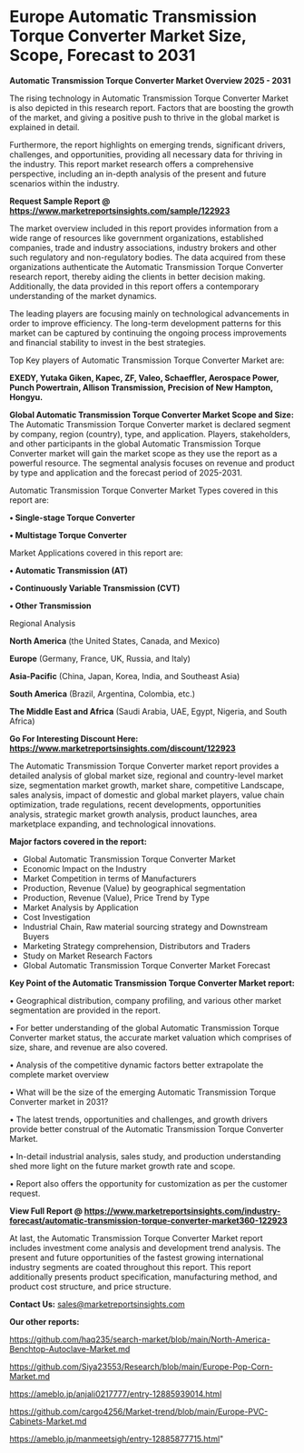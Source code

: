  # Europe Automatic Transmission Torque Converter Market Size, Scope, Forecast to 2031

<Strong> Automatic Transmission Torque Converter Market Overview 2025 - 2031</strong>

The rising technology in Automatic Transmission Torque Converter Market is also depicted in this research report. Factors that are boosting the growth of the market, and giving a positive push to thrive in the global market is explained in detail.

Furthermore, the report highlights on emerging trends, significant drivers, challenges, and opportunities, providing all necessary data for thriving in the industry. This report market research offers a comprehensive perspective, including an in-depth analysis of the present and future scenarios within the industry.

<strong>Request Sample Report @ <a href=https://www.marketreportsinsights.com/sample/122923>https://www.marketreportsinsights.com/sample/122923</a></strong>

The market overview included in this report provides information from a wide range of resources like government organizations, established companies, trade and industry associations, industry brokers and other such regulatory and non-regulatory bodies. The data acquired from these organizations authenticate the Automatic Transmission Torque Converter research report, thereby aiding the clients in better decision making. Additionally, the data provided in this report offers a contemporary understanding of the market dynamics.

The leading players are focusing mainly on technological advancements in order to improve efficiency. The long-term development patterns for this market can be captured by continuing the ongoing process improvements and financial stability to invest in the best strategies.

Top Key players of Automatic Transmission Torque Converter Market are:

<strong>EXEDY, Yutaka Giken, Kapec, ZF, Valeo, Schaeffler, Aerospace Power, Punch Powertrain, Allison Transmission, Precision of New Hampton, Hongyu.</strong>

<strong><b>Global Automatic Transmission Torque Converter Market Scope and Size:</b></strong>
The Automatic Transmission Torque Converter market is declared segment by company, region (country), type, and application. Players, stakeholders, and other participants in the global Automatic Transmission Torque Converter market will gain the market scope as they use the report as a powerful resource. The segmental analysis focuses on revenue and product by type and application and the forecast period of 2025-2031.

Automatic Transmission Torque Converter Market Types covered in this report are:

<strong>• Single-stage Torque Converter

• Multistage Torque Converter</strong>

Market Applications covered in this report are:

<strong>• Automatic Transmission (AT)

• Continuously Variable Transmission (CVT)

• Other Transmission</strong> 

Regional Analysis

<strong>North America</strong> (the United States, Canada, and Mexico)

<strong>Europe</strong> (Germany, France, UK, Russia, and Italy)

<strong>Asia-Pacific</strong> (China, Japan, Korea, India, and Southeast Asia)

<strong>South America</strong> (Brazil, Argentina, Colombia, etc.)

<strong>The Middle East and Africa</strong> (Saudi Arabia, UAE, Egypt, Nigeria, and South Africa)

<strong>Go For Interesting Discount Here: <a href=https://www.marketreportsinsights.com/discount/122923>https://www.marketreportsinsights.com/discount/122923</a></strong>

The Automatic Transmission Torque Converter market report provides a detailed analysis of global market size, regional and country-level market size, segmentation market growth, market share, competitive Landscape, sales analysis, impact of domestic and global market players, value chain optimization, trade regulations, recent developments, opportunities analysis, strategic market growth analysis, product launches, area marketplace expanding, and technological innovations.

<strong><b>Major factors covered in the report:</b></strong>
<ul>
  <li>Global Automatic Transmission Torque Converter Market </li>
  <li>Economic Impact on the Industry</li>
  <li>Market Competition in terms of Manufacturers</li>
  <li>Production, Revenue (Value) by geographical segmentation</li>
  <li>Production, Revenue (Value), Price Trend by Type</li>
  <li>Market Analysis by Application</li>
  <li>Cost Investigation</li>
  <li>Industrial Chain, Raw material sourcing strategy and Downstream Buyers</li>
  <li>Marketing Strategy comprehension, Distributors and Traders</li>
  <li>Study on Market Research Factors</li>
  <li>Global Automatic Transmission Torque Converter Market Forecast</li>
</ul>

<strong><b>Key Point of the Automatic Transmission Torque Converter Market report:</b></strong>

• Geographical distribution, company profiling, and various other market segmentation are provided in the report.

• For better understanding of the global Automatic Transmission Torque Converter market status, the accurate market valuation which comprises of size, share, and revenue are also covered.

• Analysis of the competitive dynamic factors better extrapolate the complete market overview

• What will be the size of the emerging Automatic Transmission Torque Converter market in 2031?

• The latest trends, opportunities and challenges, and growth drivers provide better construal of the Automatic Transmission Torque Converter Market.

• In-detail industrial analysis, sales study, and production understanding shed more light on the future market growth rate and scope.

• Report also offers the opportunity for customization as per the customer request.

<strong><b>View Full Report @ <a href=https://www.marketreportsinsights.com/industry-forecast/automatic-transmission-torque-converter-market360-122923>https://www.marketreportsinsights.com/industry-forecast/automatic-transmission-torque-converter-market360-122923</a></b></strong>


At last, the Automatic Transmission Torque Converter Market report includes investment come analysis and development trend analysis. The present and future opportunities of the fastest growing international industry segments are coated throughout this report. This report additionally presents product specification, manufacturing method, and product cost structure, and price structure.

<strong>Contact Us:</strong>
sales@marketreportsinsights.com

<strong>Our other reports:</strong>

<a href=https://github.com/haq235/search-market/blob/main/North-America-Benchtop-Autoclave-Market.md>https://github.com/haq235/search-market/blob/main/North-America-Benchtop-Autoclave-Market.md</a>

<a href=https://github.com/Siya23553/Research/blob/main/Europe-Pop-Corn-Market.md>https://github.com/Siya23553/Research/blob/main/Europe-Pop-Corn-Market.md</a>

<a href=https://ameblo.jp/anjali0217777/entry-12885939014.html>https://ameblo.jp/anjali0217777/entry-12885939014.html</a>

<a href=https://github.com/cargo4256/Market-trend/blob/main/Europe-PVC-Cabinets-Market.md>https://github.com/cargo4256/Market-trend/blob/main/Europe-PVC-Cabinets-Market.md</a>

<a href=https://ameblo.jp/manmeetsigh/entry-12885877715.html>https://ameblo.jp/manmeetsigh/entry-12885877715.html</a>"
